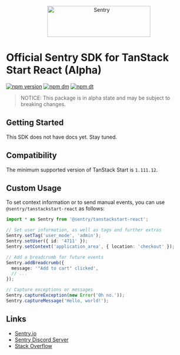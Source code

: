 <p align="center">
  <a href="https://sentry.io/?utm_source=github&utm_medium=logo" target="_blank">
    <img src="https://sentry-brand.storage.googleapis.com/sentry-wordmark-dark-280x84.png" alt="Sentry" width="280" height="84">
  </a>
</p>

# Official Sentry SDK for TanStack Start React (Alpha)

[![npm version](https://img.shields.io/npm/v/@sentry/tanstackstart-react.svg)](https://www.npmjs.com/package/@sentry/tanstackstart-react)
[![npm dm](https://img.shields.io/npm/dm/@sentry/tanstackstart-react.svg)](https://www.npmjs.com/package/@sentry/tanstackstart-react)
[![npm dt](https://img.shields.io/npm/dt/@sentry/tanstackstart-react.svg)](https://www.npmjs.com/package/@sentry/tanstackstart-react)

> NOTICE: This package is in alpha state and may be subject to breaking changes.

## Getting Started

This SDK does not have docs yet. Stay tuned.

## Compatibility

The minimum supported version of TanStack Start is `1.111.12`.

## Custom Usage

To set context information or to send manual events, you can use `@sentry/tanstackstart-react` as follows:

```ts
import * as Sentry from '@sentry/tanstackstart-react';

// Set user information, as well as tags and further extras
Sentry.setTag('user_mode', 'admin');
Sentry.setUser({ id: '4711' });
Sentry.setContext('application_area', { location: 'checkout' });

// Add a breadcrumb for future events
Sentry.addBreadcrumb({
  message: '"Add to cart" clicked',
  // ...
});

// Capture exceptions or messages
Sentry.captureException(new Error('Oh no.'));
Sentry.captureMessage('Hello, world!');
```

## Links

<!-- - [Official SDK Docs](https://docs.sentry.io/platforms/javascript/guides/tanstackstart-react/) -->

- [Sentry.io](https://sentry.io/?utm_source=github&utm_medium=npm_tanstackstartreact)
- [Sentry Discord Server](https://discord.gg/Ww9hbqr)
- [Stack Overflow](https://stackoverflow.com/questions/tagged/sentry)
